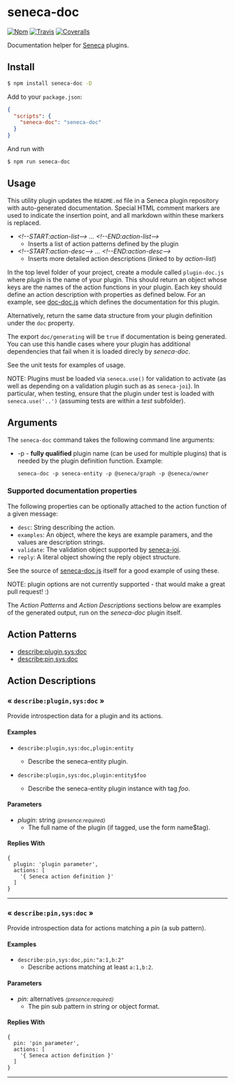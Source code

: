 # seneca-doc

[![Npm][BadgeNpm]][Npm]
[![Travis][BadgeTravis]][Travis]
[![Coveralls][BadgeCoveralls]][Coveralls]


Documentation helper for [Seneca](senecajs.org) plugins.


## Install

```sh
$ npm install seneca-doc -D
```

Add to your `package.json`:

```json
{
  "scripts": {
    "seneca-doc": "seneca-doc"
  }
}
```

And run with

```sh
$ npm run seneca-doc
```

## Usage

This utility plugin updates the `README.md` file in a Seneca plugin
repository with auto-generated documentation. Special HTML comment
markers are used to indicate the insertion point, and all markdown
within these markers is replaced.

* _&lt;!--START:action-list--&gt; ... &lt;!--END:action-list--&gt;_
  * Inserts a list of action patterns defined by the plugin
* _&lt;!--START:action-desc--&gt; ... &lt;!--END:action-desc--&gt;_
  * Inserts more detailed action descriptions (linked to by _action-list_)

In the top level folder of your project, create a module called
`plugin-doc.js` where _plugin_ is the name of your plugin. This should
return an object whose keys are the names of the action functions in
your plugin. Each key should define an action description with
properties as defined below. For an example,
see [doc-doc.js](doc-doc.js) which defines the documentation for this
plugin.

Alternatively, return the same data structure from your plugin
definition under the `doc` property.

The export `doc/generating` will be `true` if documentation is being
generated. You can use this handle cases where your plugin has
additional dependencies that fail when it is loaded direcly by
_seneca-doc_.

See the unit tests for examples of usage.

NOTE: Plugins must be loaded via `seneca.use()` for validation to
activate (as well as depending on a validation plugin such as as
`seneca-joi`). In particular, when testing, ensure that the plugin
under test is loaded with `seneca.use('..')` (assuming tests are
within a _test_ subfolder).



## Arguments

The `seneca-doc` command takes the following command line arguments:

* -p - **fully qualified** plugin name (can be used for multiple plugins)
  that is needed by the plugin definition function. Example:
  ```
  seneca-doc -p seneca-entity -p @seneca/graph -p @seneca/owner
  ```


### Supported documentation properties

The following properties can be optionally attached to the action
function of a given message:

* `desc`: String describing the action.
* `examples`: An object, where the keys are example paramers, and the values are description strings.
* `validate`: The validation object supported by [seneca-joi](//github.com/senecajs/seneca-joi).
* `reply`: A literal object showing the reply object structure.

See the source of [seneca-doc.js](seneca-doc.js#L29) itself for a good
example of using these.

NOTE: plugin options are not currently supported - that would make a
great pull request! :)

The *Action Patterns* and *Action Descriptions* sections below are
examples of the generated output, run on the _seneca-doc_ plugin
itself.



<!--START:action-list-->


## Action Patterns

* [describe:plugin,sys:doc](#-describepluginsysdoc-)
* [describe:pin,sys:doc](#-describepinsysdoc-)


<!--END:action-list-->

<!--START:action-desc-->


## Action Descriptions

### &laquo; `describe:plugin,sys:doc` &raquo;

Provide introspection data for a plugin and its actions.




#### Examples



* `describe:plugin,sys:doc,plugin:entity`
  * Describe the seneca-entity plugin.

* `describe:plugin,sys:doc,plugin:entity$foo`
  * Describe the seneca-entity plugin instance with tag _foo_.
#### Parameters


* _plugin_: string <i><small>{presence:required}</small></i>
  * The full name of the plugin (if tagged, use the form name$tag).




#### Replies With


```
{
  plugin: 'plugin parameter',
  actions: [
    '{ Seneca action definition }'
  ]
}
```


----------
### &laquo; `describe:pin,sys:doc` &raquo;

Provide introspection data for actions matching a _pin_ (a sub pattern).




#### Examples



* `describe:pin,sys:doc,pin:"a:1,b:2"`
  * Describe actions matching at least `a:1,b:2`.
#### Parameters


* _pin_: alternatives <i><small>{presence:required}</small></i>
  * The pin sub pattern in string or object format.




#### Replies With


```
{
  pin: 'pin parameter',
  actions: [
    '{ Seneca action definition }'
  ]
}
```


----------


<!--END:action-desc-->


[BadgeCoveralls]: https://coveralls.io/repos/voxgig/seneca-doc/badge.svg?branch=master&service=github
[BadgeNpm]: https://badge.fury.io/js/seneca-doc.svg
[BadgeTravis]: https://travis-ci.org/voxgig/seneca-doc.svg?branch=master
[Coveralls]: https://coveralls.io/github/voxgig/seneca-doc?branch=master
[Npm]: https://www.npmjs.com/package/seneca-doc
[Travis]: https://travis-ci.org/voxgig/seneca-doc?branch=master
